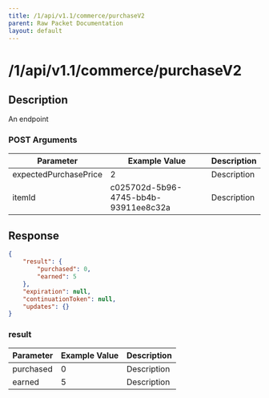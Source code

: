 ```yaml
---
title: /1/api/v1.1/commerce/purchaseV2
parent: Raw Packet Documentation
layout: default
---
```


# /1/api/v1.1/commerce/purchaseV2

## Description
An endpoint

### POST Arguments

| Parameter             | Example Value                        | Description |
|-----------------------|--------------------------------------|-------------|
| expectedPurchasePrice | 2                                    | Description |
| itemId                | c025702d-5b96-4745-bb4b-93911ee8c32a | Description |


## Response
~~~json
{
    "result": {
        "purchased": 0,
        "earned": 5
    },
    "expiration": null,
    "continuationToken": null,
    "updates": {}
}
~~~

### result

| Parameter | Example Value | Description |
|-----------|---------------|-------------|
| purchased | 0             | Description |
| earned    | 5             | Description |
